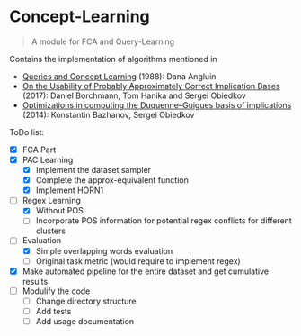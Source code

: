 # Concept-Learning
> A module for FCA and Query-Learning

Contains the implementation of algorithms mentioned in
  * [Queries and Concept Learning](https://link.springer.com/content/pdf/10.1023/A:1022821128753.pdf) (1988): Dana Angluin
  * [On the Usability of Probably Approximately Correct Implication Bases](https://arxiv.org/pdf/1701.00877.pdf) (2017): Daniel Borchmann, Tom Hanika and Sergei Obiedkov
  * [Optimizations in computing the Duquenne–Guigues
basis of implications](https://link.springer.com/content/pdf/10.1007%2Fs10472-013-9353-y.pdf) (2014): Konstantin Bazhanov, Sergei Obiedkov


ToDo list:
- [x] FCA Part
- [x] PAC Learning
  - [x] Implement the dataset sampler
  - [x] Complete the approx-equivalent function
  - [x] Implement HORN1
- [ ] Regex Learning
  - [x] Without POS
  - [ ] Incorporate POS information for potential regex conflicts for different
        clusters
- [ ] Evaluation
  - [x] Simple overlapping words evaluation
  - [ ] Original task metric (would require to implement regex)
- [x] Make automated pipeline for the entire dataset and get cumulative results
- [ ] Modulify the code
  - [ ] Change directory structure
  - [ ] Add tests
  - [ ] Add usage documentation
